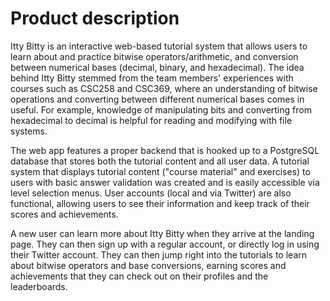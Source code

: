 # Product description

Itty Bitty is an interactive web-based tutorial system that allows users to learn about and practice bitwise operators/arithmetic, and conversion between numerical bases (decimal, binary, and hexadecimal). The idea behind Itty Bitty stemmed from the team members' experiences with courses such as CSC258 and CSC369, where an understanding of bitwise operations and converting between different numerical bases comes in useful. For example, knowledge of manipulating bits and converting from hexadecimal to decimal is helpful for reading and modifying with file systems.

The web app features a proper backend that is hooked up to a PostgreSQL database that stores both the tutorial content and all user data. A tutorial system that displays tutorial content ("course material" and exercises) to users with basic answer validation was created and is easily accessible via level selection menus. User accounts (local and via Twitter) are also functional, allowing users to see their information and keep track of their scores and achievements.

A new user can learn more about Itty Bitty when they arrive at the landing page. They can then sign up with a regular account, or directly log in using their Twitter account. They can then jump right into the tutorials to learn about bitwise operators and base conversions, earning scores and achievements that they can check out on their profiles and the leaderboards.
